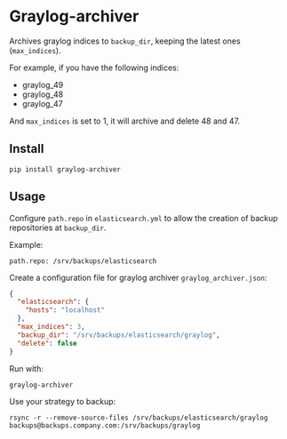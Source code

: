 # Graylog-archiver
Archives graylog indices to `backup_dir`, keeping the latest ones (`max_indices`).

For example, if you have the following indices:

- graylog_49
- graylog_48
- graylog_47

And `max_indices` is set to 1, it will archive and delete 48 and 47.

## Install

    pip install graylog-archiver

## Usage
Configure `path.repo` in `elasticsearch.yml` to allow the creation of backup
repositories at `backup_dir`.


Example:

```
path.repo: /srv/backups/elasticsearch
```

Create a configuration file for graylog archiver `graylog_archiver.json`:

```json
{
  "elasticsearch": {
    "hosts": "localhost"
  },
  "max_indices": 3,
  "backup_dir": "/srv/backups/elasticsearch/graylog",
  "delete": false
}
```

Run with:

    graylog-archiver

Use your strategy to backup:

    rsync -r --remove-source-files /srv/backups/elasticsearch/graylog backups@backups.company.com:/srv/backups/graylog
